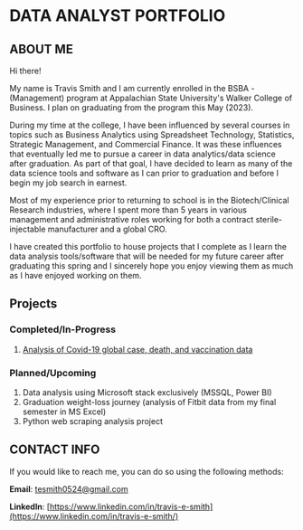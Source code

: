 # DATA ANALYST PORTFOLIO

## ABOUT ME

Hi there!

My name is Travis Smith and I am currently enrolled in the BSBA - (Management) program at Appalachian State University's Walker College of Business. I plan on graduating from the program this May (2023).

During my time at the college, I have been influenced by several courses in topics such as Business Analytics using Spreadsheet Technology, Statistics, Strategic Management, and Commercial Finance. It was these influences that eventually led me to pursue a career in data analytics/data science after graduation. As part of that goal, I have decided to learn as many of the data science tools and software as I can prior to graduation and before I begin my job search in earnest.

Most of my experience prior to returning to school is in the Biotech/Clinical Research industries, where I spent more than 5 years in various management and administrative roles working for both a contract sterile-injectable manufacturer and a global CRO. 

I have created this portfolio to house projects that I complete as I learn the data analysis tools/software that will be needed for my future career after graduating this spring and I sincerely hope you enjoy viewing them as much as I have enjoyed working on them.

## Projects

### Completed/In-Progress

1. [Analysis of Covid-19 global case, death, and vaccination data](https://github.com/Cypho-Dyas/tesmith_portolio_projects/tree/main/1%20-%20Covid%20Data%20Analysis)

### Planned/Upcoming

1. Data analysis using Microsoft stack exclusively (MSSQL, Power BI)
2. Graduation weight-loss journey (analysis of Fitbit data from my final semester in MS Excel)
3. Python web scraping analysis project


## CONTACT INFO

If you would like to reach me, you can do so using the following methods:

**Email**: tesmith0524@gmail.com

**LinkedIn**: [https://www.linkedin.com/in/travis-e-smith](https://www.linkedin.com/in/travis-e-smith/)
